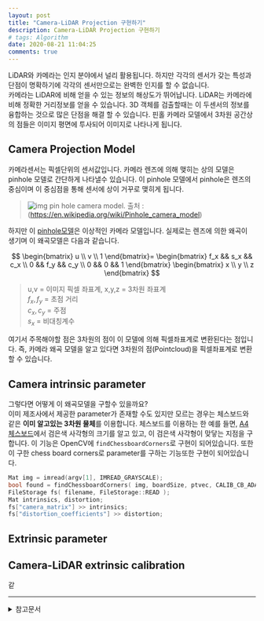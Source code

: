 ```yaml
---
layout: post
title: "Camera-LiDAR Projection 구현하기"
description: Camera-LiDAR Projection 구현하기
# tags: Algorithm
date: 2020-08-21 11:04:25
comments: true
---
```


LiDAR와 카메라는 인지 분야에서 널리 활용됩니다. 하지만 각각의 센서가 갖는 특성과 단점이 명확하기에 각각의 센서만으로는 완벽한 인지를 할 수 없습니다.  
카메라는 LiDAR에 비해 얻을 수 있는 정보의 해상도가 뛰어납니다.
LiDAR는 카메라에 비해 정확한 거리정보를 얻을 수 있습니다.
3D 객체를 검출할때는 이 두센서의 정보를 융합하는 것으로 많은 단점을 해결 할 수 있습니다.
핀홀 카메라 모델에서 3차원 공간상의 점들은 이미지 평면에 투사되어 이미지로 나타나게 됩니다.

## Camera Projection Model

카메라센서는 픽셀단위의 센서값입니다. 카메라 렌즈에 의해 맺히는 상의 모델은 pinhole 모델로 간단하게 나타낼수 있습니다.
이 pinhole 모델에서 pinhole은 렌즈의 중심이며 이 중심점을 통해 센서에 상이 거꾸로 맺히게 됩니다.

>![img](https://upload.wikimedia.org/wikipedia/commons/thumb/3/3b/Pinhole-camera.svg/1280px-Pinhole-camera.svg.png)
>pin hole camera model. 출처 : (https://en.wikipedia.org/wiki/Pinhole_camera_model)

하지만 이 [pinhole모델](https://en.wikipedia.org/wiki/Pinhole_camera_model)은 이상적인 카메라 모델입니다. 실제로는 렌즈에 의한 왜곡이 생기며 이 왜곡모델은 다음과 같습니다.

$$
\begin{bmatrix} u \\ v \\ 1 \end{bmatrix}= \begin{bmatrix} f_x && s_x && c_x \\ 0 && f_y && c_y \\ 0 && 0 && 1 \end{bmatrix}  \begin{bmatrix} x \\ y \\ z  \end{bmatrix}
$$
> u,v = 이미지 픽셀 좌표계, x,y,z = 3차원 좌표계  
> $f_x, f_y$ = 초점 거리  
> $c_x, c_y$ = 주점  
> $s_x$ = 비대칭계수

여기서 주목해야할 점은 3차원의 점이 이 모델에 의해 픽셀좌표계로 변환된다는 점입니다. 즉, 카메라 왜곡 모델을 알고 있다면 3차원의 점(Pointcloud)을 픽셀좌표계로 변환할 수 있습니다.

## Camera intrinsic parameter

그렇다면 어떻게 이 왜곡모델을 구할수 있을까요?  
이미 제조사에서 제공한 parameter가 존재할 수도 있지만 모르는 경우는 
체스보드와 같은 **이미 알고있는 3차원 물체**를 이용합니다. 
체스보드를 이용하는 한 예를 들면, [A4 체스보드](https://github.com/artoolkit/ARToolKit5/blob/master/doc/patterns/Calibration%20chessboard%20(A4).pdf)에서 검은색 사각형의 크기를 알고 있고, 이 검은색 사각형이 맞닿는 지점을 구합니다. 이 기능은 OpenCV에 `findChessboardCorners`로 구현이 되어있습니다. 또한 이 구한 chess board corners로 parameter를 구하는 기능또한 구현이 되어있습니다.

```cpp
Mat img = imread(argv[1], IMREAD_GRAYSCALE);
bool found = findChessboardCorners( img, boardSize, ptvec, CALIB_CB_ADAPTIVE_THRESH );
FileStorage fs( filename, FileStorage::READ );
Mat intrinsics, distortion;
fs["camera_matrix"] >> intrinsics;
fs["distortion_coefficients"] >> distortion;
```

## Extrinsic parameter
<!-- pinhole model -->
<!-- 3d lidar point to camera pixel -->

## Camera-LiDAR extrinsic calibration

 같

---

<details>
<summary>참고문서</summary>
<div markdown="1">

- [Camera-Lidar Projection: Navigating between 2D and 3D](https://medium.com/swlh/camera-lidar-projection-navigating-between-2d-and-3d-911c78167a94)
- [카메라 캘리브레이션 - 다크프로그래머](https://darkpgmr.tistory.com/32)
- [How project Velodyne point clouds on image? (KITTI Dataset)](https://stackoverflow.com/questions/39104666/how-project-velodyne-point-clouds-on-image-kitti-dataset)
- [opencv camera calibration tutorial](https://docs.opencv.org/master/d4/d94/tutorial_camera_calibration.html)
- [opencv findChessboardCorners](https://docs.opencv.org/master/d9/d0c/group__calib3d.html#ga93efa9b0aa890de240ca32b11253dd4a)

</div>
</details>
<script id="dsq-count-scr" src="//msc9533.disqus.com/count.js" async></script>

